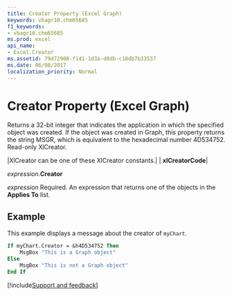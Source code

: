 ```yaml
---
title: Creator Property (Excel Graph)
keywords: vbagr10.chm65685
f1_keywords:
- vbagr10.chm65685
ms.prod: excel
api_name:
- Excel.Creator
ms.assetid: 79d72908-f141-1d3a-d8db-c10db7b33537
ms.date: 06/08/2017
localization_priority: Normal
---
```



# Creator Property (Excel Graph)

Returns a 32-bit integer that indicates the application in which the specified object was created. If the object was created in Graph, this property returns the string MSGR, which is equivalent to the hexadecimal number 4D534752. Read-only XlCreator.



|XlCreator can be one of these XlCreator constants.|
| **xlCreatorCode**|

_expression_.**Creator**

 _expression_ Required. An expression that returns one of the objects in the **Applies To** list.

## Example

This example displays a message about the creator of  `myChart`.


```vb
If myChart.Creator = &h4D534752 Then 
    MsgBox "This is a Graph object" 
Else 
    MsgBox "This is not a Graph object" 
End If
```

[!include[Support and feedback](~/includes/feedback-boilerplate.md)]